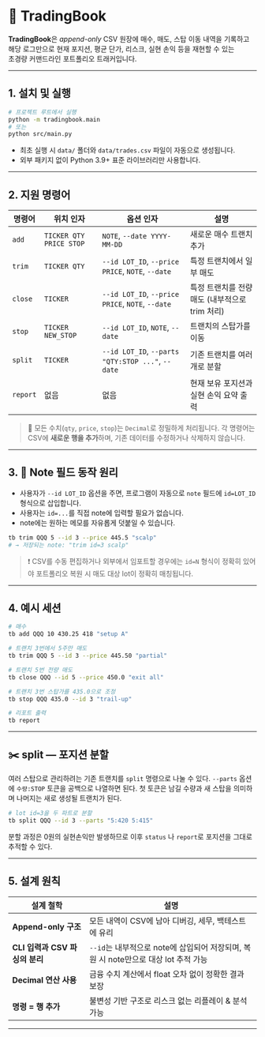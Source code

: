 
# 📄 TradingBook

**TradingBook**은 _append-only_ CSV 원장에 매수, 매도, 스탑 이동 내역을 기록하고  
해당 로그만으로 현재 포지션, 평균 단가, 리스크, 실현 손익 등을 재현할 수 있는  
초경량 커맨드라인 포트폴리오 트래커입니다.

---

## 1. 설치 및 실행

```bash
# 프로젝트 루트에서 실행
python -m tradingbook.main
# 또는
python src/main.py
````

* 최초 실행 시 `data/` 폴더와 `data/trades.csv` 파일이 자동으로 생성됩니다.
* 외부 패키지 없이 Python 3.9+ 표준 라이브러리만 사용합니다.

---

## 2. 지원 명령어

| 명령어      | 위치 인자                   | 옵션 인자                                            | 설명                            |
| -------- | ----------------------- | ------------------------------------------------ | ----------------------------- |
| `add`    | `TICKER QTY PRICE STOP` | `NOTE`, `--date YYYY-MM-DD`                      | 새로운 매수 트랜치 추가                 |
| `trim`   | `TICKER QTY`            | `--id LOT_ID`, `--price PRICE`, `NOTE`, `--date` | 특정 트랜치에서 일부 매도                |
| `close`  | `TICKER`                | `--id LOT_ID`, `--price PRICE`, `NOTE`, `--date` | 특정 트랜치를 전량 매도 (내부적으로 trim 처리) |
| `stop`   | `TICKER NEW_STOP`       | `--id LOT_ID`, `NOTE`, `--date`                  | 트랜치의 스탑가를 이동                  |
| `split`  | `TICKER`                | `--id LOT_ID`, `--parts "QTY:STOP ..."`, `--date` | 기존 트랜치를 여러 개로 분할            |
| `report` | 없음                      | 없음                                               | 현재 보유 포지션과 실현 손익 요약 출력        |

> 📌 모든 수치(`qty`, `price`, `stop`)는 `Decimal`로 정밀하게 처리됩니다.
> 각 명령어는 CSV에 **새로운 행을 추가**하며, 기존 데이터를 수정하거나 삭제하지 않습니다.

---

## 3. 📝 Note 필드 동작 원리

* 사용자가 `--id LOT_ID` 옵션을 주면, 프로그램이 자동으로 `note` 필드에 `id=LOT_ID` 형식으로 삽입합니다.
* 사용자는 `id=...`를 직접 note에 입력할 필요가 없습니다.
* note에는 원하는 메모를 자유롭게 덧붙일 수 있습니다.

```bash
tb trim QQQ 5 --id 3 --price 445.5 "scalp"
# → 저장되는 note: "trim id=3 scalp"
```

> ❗ CSV를 수동 편집하거나 외부에서 임포트할 경우에는 `id=N` 형식이 정확히 있어야
> 포트폴리오 복원 시 매도 대상 lot이 정확히 매칭됩니다.

---

## 4. 예시 세션

```bash
# 매수
tb add QQQ 10 430.25 418 "setup A"

# 트랜치 3번에서 5주만 매도
tb trim QQQ 5 --id 3 --price 445.50 "partial"

# 트랜치 5번 전량 매도
tb close QQQ --id 5 --price 450.0 "exit all"

# 트랜치 3번 스탑가를 435.0으로 조정
tb stop QQQ 435.0 --id 3 "trail-up"

# 리포트 출력
tb report
```

---

## ✂️ split — 포지션 분할

여러 스탑으로 관리하려는 기존 트랜치를 `split` 명령으로 나눌 수 있다.
`--parts` 옵션에 `수량:STOP` 토큰을 공백으로 나열하면 된다. 첫 토큰은
남길 수량과 새 스탑을 의미하며 나머지는 새로 생성될 트랜치가 된다.

```bash
# lot id=3을 두 파트로 분할
tb split QQQ --id 3 --parts "5:420 5:415"
```

분할 과정은 0원의 실현손익만 발생하므로 이후 `status` 나 `report`로
포지션을 그대로 추적할 수 있다.

---

## 5. 설계 원칙

| 설계 철학                  | 설명                                                       |
| ---------------------- | -------------------------------------------------------- |
| **Append-only 구조**     | 모든 내역이 CSV에 남아 디버깅, 세무, 백테스트에 유리                         |
| **CLI 입력과 CSV 파싱의 분리** | `--id`는 내부적으로 note에 삽입되어 저장되며, 복원 시 note만으로 대상 lot 추적 가능 |
| **Decimal 연산 사용**      | 금융 수치 계산에서 float 오차 없이 정확한 결과 보장                         |
| **명령 = 행 추가**          | 불변성 기반 구조로 리스크 없는 리플레이 & 분석 가능                           |

---
